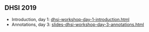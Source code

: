 
## DHSI 2019

- Introduction, day 1: [dhsi-workshop-day-1-introduction.html](./dhsi-workshop-day-1-introduction.html)
- Annotations, day 3: [slides-dhsi-workshop-day-3-annotations.html](./slides-dhsi-workshop-day-3-annotations.html)
